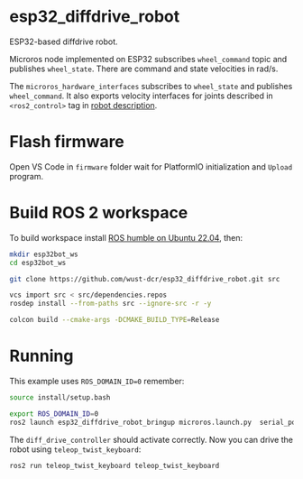 # esp32_diffdrive_robot
ESP32-based diffdrive robot.

Microros node implemented on ESP32 subscribes `wheel_command` topic and publishes `wheel_state`.
There are command and state velocities in rad/s.

The `microros_hardware_interfaces` subscribes to `wheel_state` and publishes `wheel_command`. 
It also exports velocity interfaces for joints described in `<ros2_control>` tag in
[robot description](microros_hardware_interfaces/urdf/ros2_control.urdf.xacro).

# Flash firmware
Open VS Code in `firmware` folder wait for PlatformIO initialization and `Upload` program.


# Build ROS 2 workspace
To build workspace install [ROS humble on Ubuntu 22.04](https://docs.ros.org/en/humble/Installation.html), then:

```bash
mkdir esp32bot_ws
cd esp32bot_ws

git clone https://github.com/wust-dcr/esp32_diffdrive_robot.git src

vcs import src < src/dependencies.repos
rosdep install --from-paths src --ignore-src -r -y

colcon build --cmake-args -DCMAKE_BUILD_TYPE=Release
```

# Running
This example uses `ROS_DOMAIN_ID=0` remember:

```bash
source install/setup.bash

export ROS_DOMAIN_ID=0
ros2 launch esp32_diffdrive_robot_bringup microros.launch.py  serial_port:=/dev/ttyUSB0 serial_baudrate:=115200
```

The `diff_drive_controller` should activate correctly. Now you can drive the robot using `teleop_twist_keyboard`:

```bash
ros2 run teleop_twist_keyboard teleop_twist_keyboard
```
